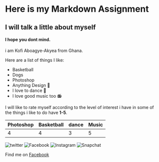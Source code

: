 
# Here is my Markdown Assignment
## I will talk a little about myself
#### I hope you dont mind.

i am Kofi Aboagye-Akyea from Ghana.

Here are a list of things I like:

 * Basketball
 * Dogs
 * Photoshop
 * Anything Design :city_sunrise:
 * I love to dance :dancers:
 * I love good music too :radio:

I will like to rate myself  according to the level of interest i have in some of the things i like to do have **1-5**.

|Photoshop|Basketball|dance|Music|
|----|:-----|:-----|:------|
|4|4|3|5|


![twitter](http://www.pngall.com/wp-content/uploads/2016/07/Twitter-Download-PNG-180x180.png) ![Facebook](https://cdn0.iconfinder.com/data/icons/yooicons_set01_socialbookmarks/256/social_facebook_box_blue.png) ![Instagram](http://3835642c2693476aa717-d4b78efce91b9730bcca725cf9bb0b37.r51.cf1.rackcdn.com/Instagram_App_Large_May2016_200.png)
![Snapchat](http://www.freeiconspng.com/uploads/142411756098-snapchat-icon-1.png)


Find me on [Facebook](https://www.facebook.com/kofi.aboagyeakyea)
